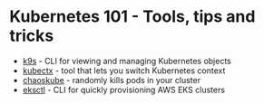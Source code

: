 # Kubernetes 101 - Tools, tips and tricks

- [k9s](https://github.com/derailed/k9s) - CLI for viewing and managing Kubernetes objects
- [kubectx](https://github.com/ahmetb/kubectx) - tool that lets you switch Kubernetes context
- [chaoskube](https://github.com/linki/chaoskube) - randomly kills pods in your cluster 
- [eksctl](https://eksctl.io/) - CLI for quickly provisioning AWS EKS clusters
